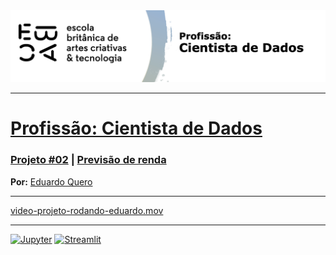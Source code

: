 <img src="https://raw.githubusercontent.com/EduardoQuero/Profissao-Cientista-de-Dados/main/Cientista%20de%20Dados/ebac-course-utils/media/logo/ebac_logo-data_science.png" alt="ebac-logo">

---

# [**Profissão: Cientista de Dados**](https://github.com/EduardoQuero/Profissao-Cientista-de-Dados)
### [**Projeto #02**](https://github.com/EduardoQuero/previsao-renda/blob/main/ebac-projeto02-previsao_eduardo-quero.ipynb) | [Previsão de renda](https://eduardo-quero-ebac-projeto02-previsao-renda.streamlit.app/)

**Por:** [Eduardo Quero](https://www.linkedin.com/in/eduardo-quero/)<br>
<!-- **Data:** 08 de Novembro de 2023.<br> -->

---

[video-projeto-rodando-eduardo.mov](https://github.com/EduardoQuero/previsao-renda/blob/main/video-projeto-rodando-eduardo.mov)

---

[![Jupyter](https://img.shields.io/badge/Jupyter-F37626.svg?&logo=Jupyter&logoColor=white)](hhttps://github.com/EduardoQuero/previsao-renda/blob/main/ebac-projeto02-previsao_eduardo-quero.ipynb)
[![Streamlit](https://img.shields.io/badge/Streamlit-FF4B4B?logo=Streamlit&logoColor=white)](https://eduardo-quero-ebac-projeto02-previsao-renda.streamlit.app/)
